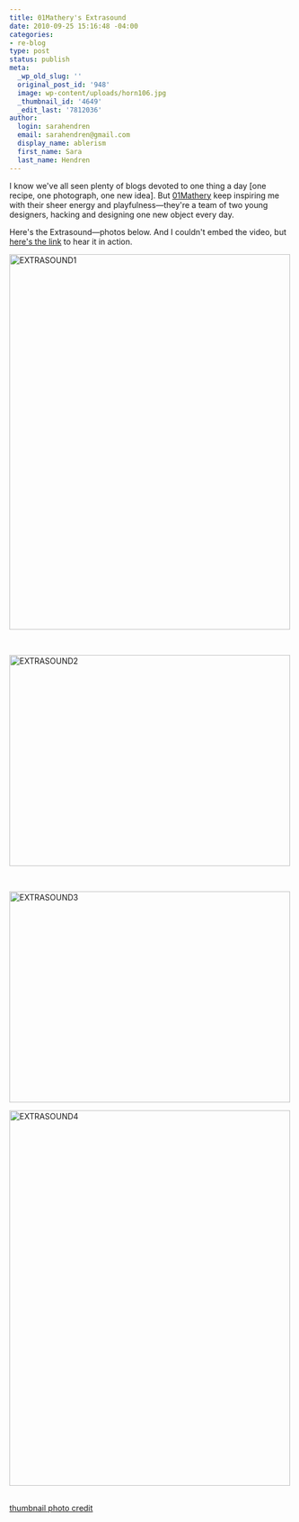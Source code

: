 ```yaml
---
title: 01Mathery's Extrasound
date: 2010-09-25 15:16:48 -04:00
categories:
- re-blog
type: post
status: publish
meta:
  _wp_old_slug: ''
  original_post_id: '948'
  image: wp-content/uploads/horn106.jpg
  _thumbnail_id: '4649'
  _edit_last: '7812036'
author:
  login: sarahendren
  email: sarahendren@gmail.com
  display_name: ablerism
  first_name: Sara
  last_name: Hendren
---
```


<p>I know we've all seen plenty of blogs devoted to one thing a day [one recipe, one photograph, one new idea]. But <a href="http://01mathery.tumblr.com/">01Mathery</a> keep inspiring me with their sheer energy and playfulness—they're a team of two young designers, hacking and designing one new object every day.</p>
<p>Here's the Extrasound—photos below. And I couldn't embed the video, but <a href="http://01mathery.tumblr.com/post/1166249834">here's the link</a> to hear it in action.</p>
<p><a href="http://ablersite.files.wordpress.com/2010/09/extrasound1.jpg"><img class="alignnone size-full wp-image-4648" alt="EXTRASOUND1" src="{{ site.baseurl }}/uploads/extrasound1.jpg" width="500" height="667" /></a></p>
<p>&nbsp;</p>
<p><a href="http://ablersite.files.wordpress.com/2010/09/extrasound2.jpg"><img class="alignnone size-full wp-image-4649" alt="EXTRASOUND2" src="{{ site.baseurl }}/uploads/extrasound2.jpg" width="500" height="375" /></a></p>
<p>&nbsp;</p>
<p><a href="http://ablersite.files.wordpress.com/2010/09/extrasound3.jpg"><img class="alignnone size-full wp-image-4651" alt="EXTRASOUND3" src="{{ site.baseurl }}/uploads/extrasound3.jpg" width="500" height="375" /></a></p>
<p><a href="http://ablersite.files.wordpress.com/2010/09/extrasound4.jpg"><img class="alignnone size-full wp-image-4652" alt="EXTRASOUND4" src="{{ site.baseurl }}/uploads/extrasound4.jpg" width="500" height="667" /></a></p>
<p><a href="http://www.ablersite.org/wp-content/uploads/EXTRASOUND2.jpg"><br />
</a><a href="http://jnjbtw.com/">thumbnail photo credit</a></p>
